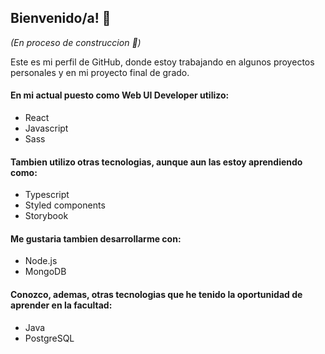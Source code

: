 ## Bienvenido/a! 👋

_(En proceso de construccion :hammer:)_

Este es mi perfil de GitHub, donde estoy trabajando en algunos proyectos personales y en mi proyecto final de grado. 

#### En mi actual puesto como Web UI Developer utilizo:
- React
- Javascript
- Sass

#### Tambien utilizo otras tecnologias, aunque aun las estoy aprendiendo como:
- Typescript
- Styled components
- Storybook

#### Me gustaria tambien desarrollarme con:
- Node.js
- MongoDB

#### Conozco, ademas, otras tecnologias que he tenido la oportunidad de aprender en la facultad:
- Java
- PostgreSQL
